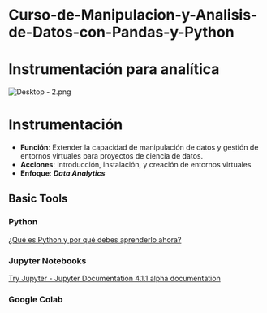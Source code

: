 # Curso-de-Manipulacion-y-Analisis-de-Datos-con-Pandas-y-Python
# Instrumentación para analítica

![Desktop - 2.png](Instrumentacio%CC%81n%20para%20anali%CC%81tica%2050d2bfec50e64028a3268efa35a6ef28/Desktop_-_2.png)

# Instrumentación

- **Función**: Extender la capacidad de manipulación de datos y gestión de entornos virtuales para proyectos de ciencia de datos.
- **Acciones**: Introducción, instalación, y creación de entornos virtuales
- **Enfoque**:  ***Data Analytics***

## Basic Tools

### Python

[¿Qué es Python y por qué debes aprenderlo ahora?](https://www.youtube.com/watch?v=-oTSjJE-r7I)

### Jupyter Notebooks

[Try Jupyter - Jupyter Documentation 4.1.1 alpha documentation](https://jupyter.readthedocs.io/en/latest/tryjupyter.html)

### Google Colab
